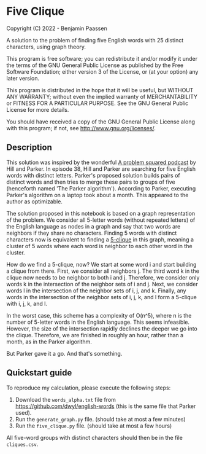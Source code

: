 # Five Clique

Copyright (C) 2022 - Benjamin Paassen  

A solution to the problem of finding five English words with 25 distinct characters, using graph theory.

This program is free software; you can redistribute it and/or modify
it under the terms of the GNU General Public License as published by
the Free Software Foundation; either version 3 of the License, or
(at your option) any later version.

This program is distributed in the hope that it will be useful,
but WITHOUT ANY WARRANTY; without even the implied warranty of
MERCHANTABILITY or FITNESS FOR A PARTICULAR PURPOSE.  See the
GNU General Public License for more details.

You should have received a copy of the GNU General Public License
along with this program; if not, see <http://www.gnu.org/licenses/>.

## Description

This solution was inspired by the wonderful [A problem squared podcast](https://aproblemsquared.libsyn.com/) by Hill and Parker. In episode 38, Hill and Parker are searching for five English words with distinct letters. Parker's proposed solution builds pairs of distinct words and then tries to merge these pairs to groups of five (henceforth named 'The Parker algorithm'). According to Parker, executing Parker's algorithm on a laptop took about a month. This appeared to the author as optimizable.

The solution proposed in this notebook is based on a graph representation of the problem. We consider all 5-letter words (without repeated letters) of the English language as nodes in a graph and say that two words are neighbors if they share no characters. Finding 5 words with distinct characters now is equivalent to finding a [5-clique](https://en.wikipedia.org/wiki/Clique_(graph_theory)) in this graph, meaning a cluster of 5 words where each word is neighbor to each other word in the cluster.

How do we find a 5-clique, now? We start at some word i and start building a clique from there. First, we consider all neighbors j. The third word k in the clique now needs to be neighbor to both i and j. Therefore, we consider only words k in the intersection of the neighbor sets of i and j. Next, we consider words l in the intersection of the neighbor sets of i, j, and k. Finally, any words in the intersection of the neighbor sets of i, j, k, and l form a 5-clique with i, j, k, and l.

In the worst case, this scheme has a complexity of O(n^5), where n is the number of 5-letter words in the English language. This seems infeasible. However, the size of the intersection rapidly declines the deeper we go into the clique. Therefore, we are finished in roughly an hour, rather than a month, as in the Parker algorithm.

But Parker gave it a go. And that's something.

## Quickstart guide

To reproduce my calculation, please execute the following steps:

1. Download the `words_alpha.txt` file from https://github.com/dwyl/english-words (this is the same file that Parker used).
2. Run the `generate_graph.py` file. (should take at most a few minutes)
3. Run the `five_clique.py` file. (should take at most a few hours)

All five-word groups with distinct characters should then be in the file `cliques.csv`.
